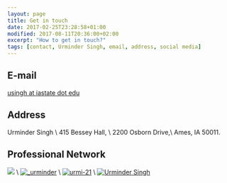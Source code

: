```yaml
---
layout: page
title: Get in touch
date: 2017-02-25T23:28:58+01:00
modified: 2017-08-11T20:36:00+02:00
excerpt: "How to get in touch?"
tags: [contact, Urminder Singh, email, address, social media]
---
```


## E-mail
[usingh at iastate dot edu ](mailto:usingh@iastate.edu)

## Address ##

Urminder Singh \\
415 Bessey Hall, \\
2200 Osborn Drive,\\
Ames, IA 50011.


## Professional Network ##

[<img src="https://img.shields.io/badge/ORCiD-grey?style=flat&logo=ORCID"/>](https://orcid.org/0000-0003-3703-0820) \\
[<img src="https://img.shields.io/badge/Twitter-blue?style=flat&logo=Twitter" alt="_urminder"/>](https://twitter.com/_urminder) \\
[<img src="https://img.shields.io/badge/GitHub-black?style=flat&logo=github" alt="urmi-21"/>](https://github.com/urmi-21) \\
[<img src="https://img.shields.io/badge/Google_Scholar-lightgrey?style=flat&logo=Google-Scholar" alt="Urminder Singh"/>](https://scholar.google.com/citations?user=yat-ghwAAAAJ&hl=en)
